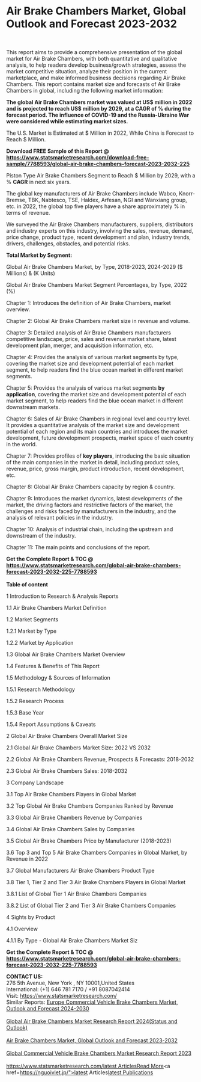 <h1>Air Brake Chambers Market, Global Outlook and Forecast 2023-2032</h1><br/><p>This report aims to provide a comprehensive presentation of the global market for Air Brake Chambers, with both quantitative and qualitative analysis, to help readers develop business/growth strategies, assess the market competitive situation, analyze their position in the current marketplace, and make informed business decisions regarding Air Brake Chambers. This report contains market size and forecasts of Air Brake Chambers in global, including the following market information:</p><p><strong>The global Air Brake Chambers market was valued at US$ million in 2022 and is projected to reach US$ million by 2029, at a <strong>CAGR</strong> of % during the forecast period. The influence of COVID-19 and the Russia-Ukraine War were considered while estimating market sizes.</strong></p><p>The U.S. Market is Estimated at $ Million in 2022, While China is Forecast to Reach $ Million.</p><p><strong>Download FREE Sample of this Report @ <a href="https://www.statsmarketresearch.com/download-free-sample/7788593/global-air-brake-chambers-forecast-2023-2032-225">https://www.statsmarketresearch.com/download-free-sample/7788593/global-air-brake-chambers-forecast-2023-2032-225</a></strong></p><p>Piston Type Air Brake Chambers Segment to Reach $ Million by 2029, with a % <strong>CAGR</strong> in next six years.</p><p>The global key manufacturers of Air Brake Chambers include Wabco, Knorr-Bremse, TBK, Nabtesco, TSE, Haldex, Arfesan, NGI and Wanxiang group, etc. in 2022, the global top five players have a share approximately % in terms of revenue.</p><p>We surveyed the Air Brake Chambers manufacturers, suppliers, distributors and industry experts on this industry, involving the sales, revenue, demand, price change, product type, recent development and plan, industry trends, drivers, challenges, obstacles, and potential risks.</p><p><strong>Total Market by Segment:</strong></p><p>Global Air Brake Chambers Market, by Type, 2018-2023, 2024-2029 ($ Millions) & (K Units)</p><p>Global Air Brake Chambers Market Segment Percentages, by Type, 2022 (%)</p><p>Chapter 1: Introduces the definition of Air Brake Chambers, market overview.</p><p>Chapter 2: Global Air Brake Chambers market size in revenue and volume.</p><p>Chapter 3: Detailed analysis of Air Brake Chambers manufacturers competitive landscape, price, sales and revenue market share, latest development plan, merger, and acquisition information, etc.</p><p>Chapter 4: Provides the analysis of various market segments by type, covering the market size and development potential of each market segment, to help readers find the blue ocean market in different market segments.</p><p>Chapter 5: Provides the analysis of various market segments <strong>by application</strong>, covering the market size and development potential of each market segment, to help readers find the blue ocean market in different downstream markets.</p><p>Chapter 6: Sales of Air Brake Chambers in regional level and country level. It provides a quantitative analysis of the market size and development potential of each region and its main countries and introduces the market development, future development prospects, market space of each country in the world.</p><p>Chapter 7: Provides profiles of <strong>key players</strong>, introducing the basic situation of the main companies in the market in detail, including product sales, revenue, price, gross margin, product introduction, recent development, etc.</p><p>Chapter 8: Global Air Brake Chambers capacity by region & country.</p><p>Chapter 9: Introduces the market dynamics, latest developments of the market, the driving factors and restrictive factors of the market, the challenges and risks faced by manufacturers in the industry, and the analysis of relevant policies in the industry.</p><p>Chapter 10: Analysis of industrial chain, including the upstream and downstream of the industry.</p><p>Chapter 11: The main points and conclusions of the report.</p><div><b>Get the Complete Report & TOC @ <a href="https://www.statsmarketresearch.com/global-air-brake-chambers-forecast-2023-2032-225-7788593">https://www.statsmarketresearch.com/global-air-brake-chambers-forecast-2023-2032-225-7788593</a></b></div><br><b>Table of content</b><p>1 Introduction to Research & Analysis Reports<br />
 
  1.1 Air Brake Chambers Market Definition<br />
 
  1.2 Market Segments<br />
 
  1.2.1 Market by Type<br />
 
  1.2.2 Market by Application<br />
 
  1.3 Global Air Brake Chambers Market Overview<br />
 
  1.4 Features & Benefits of This Report<br />
 
  1.5 Methodology & Sources of Information<br />
 
  1.5.1 Research Methodology<br />
 
  1.5.2 Research Process<br />
 
  1.5.3 Base Year<br />
 
  1.5.4 Report Assumptions & Caveats<br />
 
 2 Global Air Brake Chambers Overall Market Size<br />
 
  2.1 Global Air Brake Chambers Market Size: 2022 VS 2032<br />
 
  2.2 Global Air Brake Chambers Revenue, Prospects & Forecasts: 2018-2032<br />
 
  2.3 Global Air Brake Chambers Sales: 2018-2032<br />
 
 3 Company Landscape<br />
 
  3.1 Top Air Brake Chambers Players in Global Market<br />
 
  3.2 Top Global Air Brake Chambers Companies Ranked by Revenue<br />
 
  3.3 Global Air Brake Chambers Revenue by Companies<br />
 
  3.4 Global Air Brake Chambers Sales by Companies<br />
 
  3.5 Global Air Brake Chambers Price by Manufacturer (2018-2023)<br />
 
  3.6 Top 3 and Top 5 Air Brake Chambers Companies in Global Market, by Revenue in 2022<br />
 
  3.7 Global Manufacturers Air Brake Chambers Product Type<br />
 
  3.8 Tier 1, Tier 2 and Tier 3 Air Brake Chambers Players in Global Market<br />
 
  3.8.1 List of Global Tier 1 Air Brake Chambers Companies<br />
 
  3.8.2 List of Global Tier 2 and Tier 3 Air Brake Chambers Companies<br />
 
 4 Sights by Product<br />
 
  4.1 Overview<br />
 
  4.1.1 By Type - Global Air Brake Chambers Market Siz<br><div><b>Get the Complete Report & TOC @ <a href="https://www.statsmarketresearch.com/global-air-brake-chambers-forecast-2023-2032-225-7788593">https://www.statsmarketresearch.com/global-air-brake-chambers-forecast-2023-2032-225-7788593</a></b></div></p> <b>CONTACT US:</b><br>276 5th Avenue, New York , NY 10001,United States<br>International: (+1) 646 781 7170 / +91 8087042414<br>Visit: <a href="https://www.statsmarketresearch.com/">https://www.statsmarketresearch.com/</a><br>Similar Reports: <a href="https://www.statsmarketresearch.com/global-air-brake-chambers-forecast-2023-2032-225-7788593">Europe Commercial Vehicle Brake Chambers Market, Outlook and Forecast 2024-2030</a><br/><br/><a href="https://www.statsmarketresearch.com/global-air-brake-chambers-forecast-2023-2032-225-7788593">Global Air Brake Chambers Market Research Report 2024(Status and Outlook)</a><br/><br/><a href="https://www.statsmarketresearch.com/global-air-brake-chambers-forecast-2023-2032-225-7788593">Air Brake Chambers Market, Global Outlook and Forecast 2023-2032</a><br/><br/><a href="https://www.statsmarketresearch.com/global-air-brake-chambers-forecast-2023-2032-225-7788593">Global Commercial Vehicle Brake Chambers Market Research Report 2023</a><br/><br/><a href="https://gyeongbokgung.com">https://www.statsmarketresearch.com/</a><a href="https://hallyeomaritime.com">latest Articles</a><a href="https://jingwansa.com">Read More</a><a href=https://nguoiviet.jp/">latest Articles</a><a href="https://www.intelmarketresearch.com/">latest Publications</a>